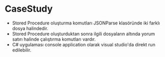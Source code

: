 # CaseStudy
- Stored Procedure oluşturma komutları JSONParse klasöründe iki farklı dosya halindedir.
- Stored Procedure oluşturduktan sonra ilgili dosyaların altında yorum satırı halinde çalıştırma komutları vardır.
- C# uygulaması console application olarak visual studio'da direkt run edilebilir.

